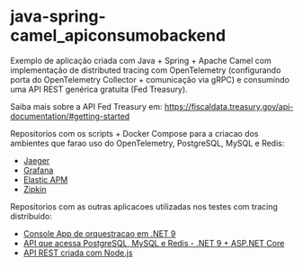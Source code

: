 # java-spring-camel_apiconsumobackend
Exemplo de aplicação criada com Java + Spring + Apache Camel com implementação de distributed tracing com OpenTelemetry (configurando porta do OpenTelemetry Collector + comunicação via gRPC) e consumindo uma API REST genérica gratuita (Fed Treasury).

Saiba mais sobre a API Fed Treasury em: https://fiscaldata.treasury.gov/api-documentation/#getting-started

Repositorios com os scripts + Docker Compose para a criacao dos ambientes que farao uso do OpenTelemetry, PostgreSQL, MySQL e Redis:
- [Jaeger](https://github.com/renatogroffe/dockercompose-opentelemetry-jaeger-postgres-mysql-redis)
- [Grafana](https://github.com/renatogroffe/dockercompose-opentelemetry-grafana-postgres-mysql-redis)
- [Elastic APM](https://github.com/renatogroffe/dockercompose-opentelemetry-elasticapm-postgres-mysql-redis)
- [Zipkin](https://github.com/renatogroffe/dockercompose-opentelemetry-zipkin-postgres-mysql-redis)

Repositorios com as outras aplicacoes utilizadas nos testes com tracing distribuido:
- [Console App de orquestracao em .NET 9](https://github.com/renatogroffe/dotnet9-consoleapp-otel-grafana_consumoapis)
- [API que acessa PostgreSQL, MySQL e Redis - .NET 9 + ASP.NET Core](https://github.com/renatogroffe/aspnetcore9-otel-grafana-postgres-mysql-redis_apicontagem)
- [API REST criada com Node.js](https://github.com/renatogroffe/nodejs-otel_apiconsumobackend)
